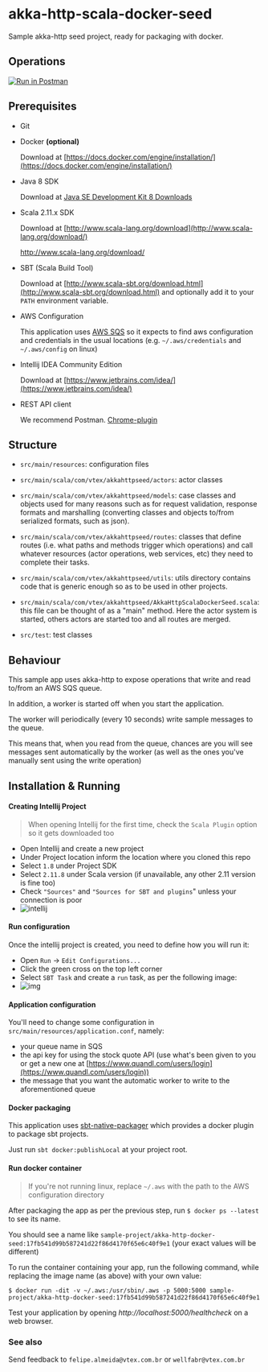 # akka-http-scala-docker-seed
Sample akka-http seed project, ready for packaging with docker.

## Operations

[![Run in Postman](https://run.pstmn.io/button.svg)](https://app.getpostman.com/run-collection/7d91311bacdf7872c884)

## Prerequisites

- Git

- Docker **(optional)**

  Download at [https://docs.docker.com/engine/installation/](https://docs.docker.com/engine/installation/)

- Java 8 SDK

  Download at  [Java SE Development Kit 8 Downloads](http://www.oracle.com/technetwork/java/javase/downloads/jdk8-downloads-2133151.html)
  
- Scala 2.11.x SDK

  Download at  [http://www.scala-lang.org/download](http://www.scala-lang.org/download/)
  
  http://www.scala-lang.org/download/

- SBT (Scala Build Tool)
 
  Download at [http://www.scala-sbt.org/download.html](http://www.scala-sbt.org/download.html) and optionally add it to your `PATH` environment variable.

- AWS Configuration

  This application uses [AWS SQS](https://aws.amazon.com/sqs/) so it expects to find aws configuration and credentials in the usual locations (e.g. `~/.aws/credentials` and `~/.aws/config` on linux)

- Intellij IDEA Community Edition

  Download at [https://www.jetbrains.com/idea/](https://www.jetbrains.com/idea/)

- REST API client

  We recommend Postman. [Chrome-plugin](https://chrome.google.com/webstore/detail/postman/fhbjgbiflinjbdggehcddcbncdddomop?hl=en)

## Structure

- `src/main/resources`: configuration files 

- `src/main/scala/com/vtex/akkahttpseed/actors`: actor classes
 
- `src/main/scala/com/vtex/akkahttpseed/models`: case classes and objects used for many reasons such as for request validation, response formats and marshalling (converting classes and objects to/from serialized formats, such as json).

- `src/main/scala/com/vtex/akkahttpseed/routes`: classes that define routes (i.e. what paths and methods trigger which operations) and call whatever resources (actor operations, web services, etc) they need to complete their tasks.

- `src/main/scala/com/vtex/akkahttpseed/utils`: utils directory contains code that is generic enough so as to be used in other projects.

- `src/main/scala/com/vtex/akkahttpseed/AkkaHttpScalaDockerSeed.scala`: this file can be thought of as a "main" method. Here the actor system is started, others actors are started too and all routes are merged.

- `src/test`: test classes

## Behaviour

This sample app uses akka-http to expose operations that write and read to/from an AWS SQS queue. 

In addition, a worker is started off when you start the application. 

The worker will periodically (every 10 seconds) write sample messages to the queue. 

This means that, when you read from the queue, chances are you will see messages sent automatically by the worker (as well as the ones you've manually sent using the write operation)


## Installation & Running

#### Creating Intellij Project

> When opening Intellij for the first time, check the `Scala Plugin` option so it gets downloaded too

- Open Intellij and create a new project
- Under Project location inform the location where you cloned this repo
- Select `1.8` under Project SDK
- Select `2.11.8` under Scala version (if unavailable, any other 2.11 version is fine too)
- Check `"Sources"` and `"Sources for SBT and plugins`" unless your connection is poor
- ![intellij](http://i.imgur.com/mOxeZdVg.png)

#### Run configuration

Once the intellij project is created, you need to define how you will run it:

- Open `Run` -> `Edit Configurations...`
- Click the green cross on the top left corner
- Select `SBT Task` and create a `run` task, as per the following image:
- ![img](http://i.imgur.com/kOss71d.png)

#### Application configuration

You'll need to change some configuration in `src/main/resources/application.conf`, namely:

- your queue name in SQS
- the api key for using the stock quote API (use what's been given to you or get a new one at [https://www.quandl.com/users/login](https://www.quandl.com/users/login))
- the message that you want the automatic worker to write to the aforementioned queue

#### Docker packaging

This application uses [sbt-native-packager](https://github.com/sbt/sbt-native-packager) which provides a docker plugin to package sbt projects.

Just run `sbt docker:publishLocal` at your project root.

#### Run docker container

> If you're not running linux, replace `~/.aws` with the path to the AWS configuration directory

After packaging the app as per the previous step, run `$ docker ps --latest` to see its name.

You should see a name like `sample-project/akka-http-docker-seed:17fb541d99b587241d22f86d4170f65e6c40f9e1` (your exact values will be different)

To run the container containing your app, run the following command, while replacing the image name (as above) with your own value:

`$ docker run -dit -v ~/.aws:/usr/sbin/.aws -p 5000:5000 sample-project/akka-http-docker-seed:17fb541d99b587241d22f86d4170f65e6c40f9e1`

Test your application by opening *http://localhost:5000/healthcheck* on a web browser.

### See also

Send feedback to `felipe.almeida@vtex.com.br` or `wellfabr@vtex.com.br`
